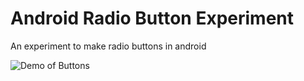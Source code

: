 # Android Radio Button Experiment

An experiment to make radio buttons in android

![Demo of Buttons](./assets/radio_button_demo.gif)